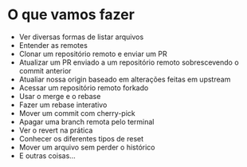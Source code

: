 # O que vamos fazer

* Ver diversas formas de listar arquivos
* Entender as remotes
* Clonar um repositório remoto e enviar um PR
* Atualizar um PR enviado a um repositório remoto sobrescevendo o commit anterior
* Atualiar nossa origin baseado em alterações feitas em upstream
* Acessar um repositório remoto forkado
* Usar o merge e o rebase
* Fazer um rebase interativo
* Mover um commit com cherry-pick
* Apagar uma branch remota pelo terminal
* Ver o revert na prática
* Conhecer os diferentes tipos de reset
* Mover um arquivo sem perder o histórico
* E outras coisas...